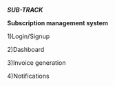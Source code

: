 ***SUB-TRACK***

**Subscription management system**

1)Login/Signup

2)Dashboard

3)Invoice generation

4)Notifications
